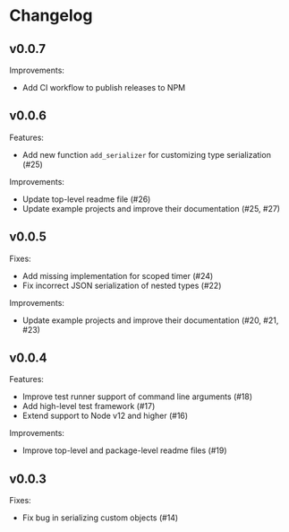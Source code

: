# Changelog

## v0.0.7

Improvements:

*   Add CI workflow to publish releases to NPM

## v0.0.6

Features:

*   Add new function `add_serializer` for customizing type serialization (#25)

Improvements:

*   Update top-level readme file (#26)
*   Update example projects and improve their documentation (#25, #27)

## v0.0.5

Fixes:

*   Add missing implementation for scoped timer (#24)
*   Fix incorrect JSON serialization of nested types (#22)

Improvements:

*   Update example projects and improve their documentation (#20, #21, #23)

## v0.0.4

Features:

*   Improve test runner support of command line arguments (#18)
*   Add high-level test framework (#17)
*   Extend support to Node v12 and higher (#16)

Improvements:

*   Improve top-level and package-level readme files (#19)

## v0.0.3

Fixes:

*   Fix bug in serializing custom objects (#14)
